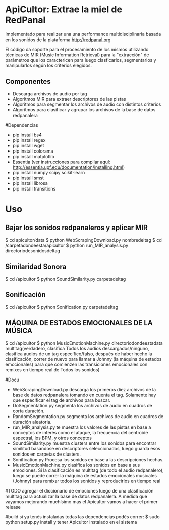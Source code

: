 # ApiCultor: Extrae la miel de RedPanal

Implementado para realizar una una performance multidisciplinaria basada en los sonidos de la plataforma http://redpanal.org

El código da soporte para el procesamiento de los mismos utilizando técnicas de MIR (Music Information Retrieval) para la "extracción" de parámetros que los caractericen para luego clasficarlos, segmentarlos y manipularlos según los criterios elegidos.

## Componentes
* Descarga archivos de audio por tag
* Algoritmos MIR para extraer descriptores de las pistas
* Algoritmos para segmentar los archivos de audio con distintos criterios
* Algoritmos para clasificar y agrupar los archivos de la base de datos redpanalera

#Dependencias
* pip install bs4
* pip install regex
* pip install wget
* pip install colorama
* pip install matplotlib
* Essentia (ver instrucciones para compilar aquí: http://essentia.upf.edu/documentation/installing.html)
* pip install numpy scipy scikit-learn
* pip install smst
* pip install librosa
* pip install transitions

# Uso 
## Bajar los sonidos redpanaleros y aplicar MIR
$ cd apicultor/data 
$ python WebScrapingDownload.py nombredeltag 
$ cd /carpetadondeesta/apicultor
$ python run_MIR_analysis.py directoriodesonidosdeltag
## Similaridad Sonora
$ cd /apicultor
$ python SoundSimilarity.py carpetadeltag
## Sonificación
$ cd /apicultor
$ python Sonification.py carpetadeltag
## MÁQUINA DE ESTADOS EMOCIONALES DE LA MÚSICA
$ cd /apicultor
$ python MusicEmotionMachine.py directoriodondeestadata multitag(verdadero, clasifica Todos los audios descargados/ninguno, clasifica audios de un tag específico/falso, después de haber hecho la clasificación, correr de nuevo para llamar a Johnny (la máquina de estados emocionales) para que comienzen las transiciones emocionales con remixes en tiempo real de Todos los sonidos)

#Docu
* WebScrapingDownload.py descarga los primeros diez archivos de la base de datos redpanalera tomando en cuenta el tag. Solamente hay que especificar el tag de archivos para buscar.
* DoSegmentation.py segmenta los archivos de audio en cuadros de corta duración.
* RandomSegmentation.py segmenta los archivos de audio en cuadros de duración aleatoria.
* run_MIR_analysis.py te muestra los valores de las pistas en base a conceptos de interés como el ataque, la frecuencia del centroide espectral, los BPM, y otros conceptos
* SoundSimilarity.py muestra clusters entre los sonidos para encontrar similitud basandose en descriptores seleccionados, luego guarda esos sonidos en carpetas de clusters.
* Sonification.py Procesa los sonidos en base a las descripciones hechas.
* MusicEmotionMachine.py clasifica los sonidos en base a sus emociones. Si la clasificación es multitag (de todo el audio redpanalero), luego se puede correr la máquina de estados emocionales musicales (Johnny) para remixar todos los sonidos y reproducirlos en tiempo real

#TODO
agregar el diccionario de emociones luego de una clasificación multitag para actualizar la base de datos redpanalera. A medida que vayamos mejorando muchísimo mas el Apicultor vamos a hacer el primer release 

#build
si ya tenés instaladas todas las dependencias podés correr: 
$ sudo python setup.py install
y tener Apicultor instalado en el sistema

